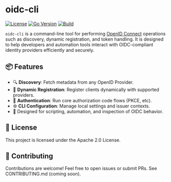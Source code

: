 # oidc-cli

[![License](https://img.shields.io/badge/license-Apache%202.0-blue.svg)](LICENSE)
[![Go Version](https://img.shields.io/badge/go-%3E=1.24-blue.svg)](https://golang.org)
[![Build](https://img.shields.io/github/actions/workflow/status/wallanaq/oidc-cli/ci.yml?branch=main)](https://github.com/wallanaq/oidc-cli/actions)

`oidc-cli` is a command-line tool for performing [OpenID Connect](https://openid.net/connect/) operations such as discovery, dynamic registration, and token handling. It is designed to help developers and automation tools interact with OIDC-compliant identity providers efficiently and securely.

## 📦 Features

- 🔍 **Discovery**: Fetch metadata from any OpenID Provider.
- 📝 **Dynamic Registration**: Register clients dynamically with supported providers.
- 🔐 **Authentication**: Run core authorization code flows (PKCE, etc).
- ⚙️ **CLI Configuration**: Manage local settings and issuer contexts.
- 🧪 Designed for scripting, automation, and inspection of OIDC behavior.

## 📄 License

This project is licensed under the Apache 2.0 License.

## 🤝 Contributing
Contributions are welcome! Feel free to open issues or submit PRs. See CONTRIBUTING.md (coming soon).
